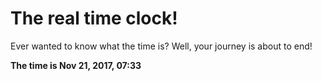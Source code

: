 # The real time clock!

Ever wanted to know what the time is? Well, your journey is about to end!

**The time is Nov 21, 2017, 07:33**
